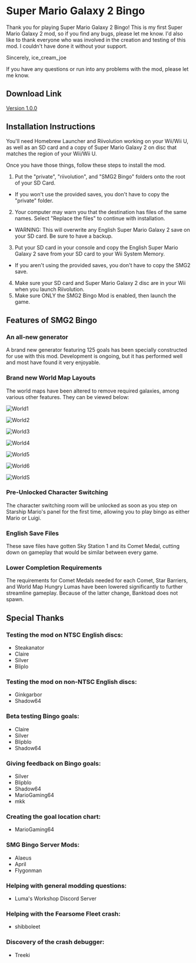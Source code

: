 # Super Mario Galaxy 2 Bingo

Thank you for playing Super Mario Galaxy 2 Bingo!
This is my first Super Mario Galaxy 2 mod, so if you find any bugs, please let me know.
I'd also like to thank everyone who was involved in the creation and testing of this mod.
I couldn't have done it without your support.

Sincerely, ice_cream_joe

If you have any questions or run into any problems with the mod, please let me know.

## Download Link

[Version 1.0.0](https://github.com/joeandr802/SMG2-Bingo/archive/refs/tags/v1.0.0.zip)

## Installation Instructions

You'll need Homebrew Launcher and Riivolution working on your Wii/Wii U, as well as an SD card and a copy of Super Mario Galaxy 2 on disc that matches the region of your Wii/Wii U.

Once you have those things, follow these steps to install the mod.

1. Put the "private", "riivolution", and "SMG2 Bingo" folders onto the root of your SD Card. 
- If you won't use the provided saves, you don't have to copy the "private" folder.
2. Your computer may warn you that the destination has files of the same names. Select "Replace the files" to continue with installation.
- WARNING: This will overwrite any English Super Mario Galaxy 2 save on your SD card. Be sure to have a backup.
3. Put your SD card in your console and copy the English Super Mario Galaxy 2 save from your SD card to your Wii System Memory.
- If you aren't using the provided saves, you don't have to copy the SMG2 save.
4. Make sure your SD card and Super Mario Galaxy 2 disc are in your Wii when you launch Riivolution.
5. Make sure ONLY the SMG2 Bingo Mod is enabled, then launch the game.

## Features of SMG2 Bingo

### An all-new generator

A brand new generator featuring 125 goals has been specially constructed for use with this mod. Development is ongoing, but it has performed well and most have found it very enjoyable.

### Brand new World Map Layouts

The world maps have been altered to remove required galaxies, among various other features. They can be viewed below:

![World1](https://user-images.githubusercontent.com/90643015/147795753-74ebd9ec-c0c2-4cec-a2d7-404bec606649.png)

![World2](https://user-images.githubusercontent.com/90643015/147795839-46f5c262-1e05-48a3-a009-044af637b4f4.png)

![World3](https://user-images.githubusercontent.com/90643015/147795840-f349b3bd-329d-4ffe-8d2d-46f4fcd06f3a.png)

![World4](https://user-images.githubusercontent.com/90643015/147795836-3481ed6b-6336-4caa-8ba0-5106d7b0bde1.png)

![World5](https://user-images.githubusercontent.com/90643015/147795838-c3921f18-aeb8-4a3f-9975-2b794aad44dd.png)

![World6](https://user-images.githubusercontent.com/90643015/147795763-dbbd19f8-4545-4055-9656-3243820623fe.png)

![WorldS](https://user-images.githubusercontent.com/90643015/147795764-322b2b01-f38c-45cb-9bd4-2ff798bb9b47.png)

### Pre-Unlocked Character Switching

The character switching room will be unlocked as soon as you step on Starship Mario's panel for the first time, allowing you to play bingo as either Mario or Luigi.

### English Save Files

These save files have gotten Sky Station 1 and its Comet Medal, cutting down on gameplay that would be similar between every game.

### Lower Completion Requirements

The requirements for Comet Medals needed for each Comet, Star Barriers, and World Map Hungry Lumas have been lowered significantly to further streamline gameplay. Because of the latter change, Banktoad does not spawn.

## Special Thanks

### Testing the mod on NTSC English discs:
   - Steakanator
   - Claire
   - Silver
   - Bliplo

### Testing the mod on non-NTSC English discs:
   - Ginkgarbor
   - Shadow64

### Beta testing Bingo goals:
   - Claire
   - Silver
   - Blipblo
   - Shadow64

### Giving feedback on Bingo goals:
   - Silver
   - Blipblo
   - Shadow64
   - MarioGaming64
   - mkk

### Creating the goal location chart:
   - MarioGaming64

### SMG Bingo Server Mods:
   - Alaeus
   - April
   - Flygonman

### Helping with general modding questions:
   - Luma's Workshop Discord Server

### Helping with the Fearsome Fleet crash:
   - shibboleet

### Discovery of the crash debugger:
   - Treeki
